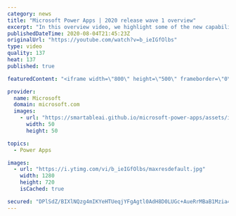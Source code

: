 ```yaml
---
category: news
title: "Microsoft Power Apps | 2020 release wave 1 overview"
excerpt: "In this overview video, we highlight some of the new capabilities included in the latest update to Microsoft Power Apps.      Here are the capabilities covered:     UI enhancements       • Save is always visible       • Chart formatting  Grid user experience enhancements       • Conditional search  "
publishedDateTime: 2020-08-04T21:45:23Z
originalUrl: "https://youtube.com/watch?v=b_ieIGfOlbs"
type: video
quality: 137
heat: 137
published: true

featuredContent: "<iframe width=\"800\" height=\"500\" frameborder=\"0\" src=\"https://www.youtube.com/embed/b_ieIGfOlbs\" allow=\"accelerometer; autoplay; encrypted-media; gyroscope; picture-in-picture\" allowfullscreen></iframe>"

provider:
  name: Microsoft
  domain: microsoft.com
  images:
    - url: "https://smartableai.github.io/microsoft-power-apps/assets/images/organizations/microsoft.com-50x50.jpg"
      width: 50
      height: 50

topics:
  - Power Apps

images:
  - url: "https://i.ytimg.com/vi/b_ieIGfOlbs/maxresdefault.jpg"
    width: 1280
    height: 720
    isCached: true

secured: "DPlSdZ/BIXlNQzg4mIKYeHTUeqjYFgAgtl0AdH8D0LUGc+AueRrMBaB1Mzia4h8qTBGjGaePalLYDEHz3rxX7EPAWqaY7ogHkraDOsgMEXpKJtO2qTOgqoC1yoGNQjLk0gvxBzLsSb8qsqdJHmxz/xHpRK8z0BMW2U2O106fgZJcruJy/FfV2taFWt0RIgqYBa1ZCfWHF3CE+d39pJb2rndJhpwa2cTe2Muj38WWAuaiJvziq9MgKzAq5Ox19tA72p0ZJgN9bX9db774FnGReBBeGVC5oJYpWTQLBfpKib93Q2srWlUPhezwSXrGfV9KNdphSsK+QpSM4scWh5FqotkC2QyEq2JMqtVBhGeBekLCSxFksPzzwU5CxIxMou7mXInI5Usbs4wf9/53i2qecliSIiwOlIqUuGcvUNo3rwlH1c2eeE0mwG+Z4fZ+uJ1h;K6FA3ChH8yFbCZp+U4EALg=="
---
```


